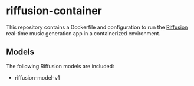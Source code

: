 # riffusion-container

This repository contains a Dockerfile and configuration to run the [Riffusion](https://github.com/riffusion/riffusion-app) real-time music generation app in a containerized environment.

## Models

The following Riffusion models are included:

- riffusion-model-v1
